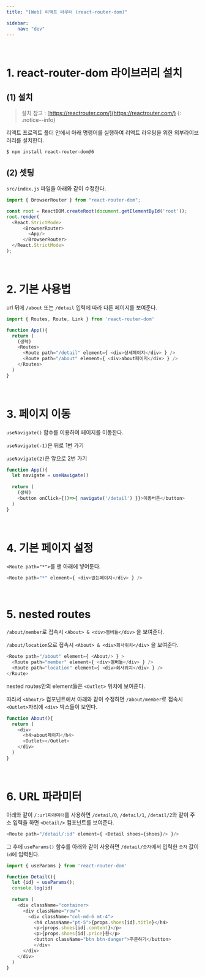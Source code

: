 ```yaml
---
title: "[Web] 리액트 라우터 (react-router-dom)"

sidebar:
    nav: "dev"
---
```


<br/>

# 1. react-router-dom 라이브러리 설치

## (1) 설치 

> 설치 참고 : [https://reactrouter.com/](https://reactrouter.com/)
{: .notice--info}

리액트 프로젝트 폴더 안에서 아래 명령어를 실행하여 리액트 라우팅을 위한 외부라이브러리를 설치한다. 

```bash
$ npm install react-router-dom@6
```

## (2) 셋팅

`src/index.js` 파일을 아래와 같이 수정한다.

```javascript
import { BrowserRouter } from "react-router-dom";

const root = ReactDOM.createRoot(document.getElementById('root'));
root.render(
  <React.StrictMode>
      <BrowserRouter>
        <App/>
      </BrowserRouter>
  </React.StrictMode>
); 
```

<br/>


# 2. 기본 사용법

url 뒤에 `/about` 또는 `/detail` 입력에 따라 다른 페이지를 보여준다.

```javascript
import { Routes, Route, Link } from 'react-router-dom'

function App(){
  return (
    (생략)
    <Routes>
      <Route path="/detail" element={ <div>상세페이지</div> } />
      <Route path="/about" element={ <div>about페이지</div> } />
    </Routes>
  )
}
```

<br/>


# 3. 페이지 이동

`useNavigate()` 함수를 이용하여 페이지를 이동한다.

`useNavigate(-1)`은 뒤로 1번 가기

`useNavigate(2)`은 앞으로 2번 가기

```javascript
function App(){
  let navigate = useNavigate()
  
  return (
    (생략)
    <button onClick={()=>{ navigate('/detail') }}>이동버튼</button>
  )
}
```

<br/>


# 4. 기본 페이지 설정

`<Route path="*">`를 맨 아래에 넣어둔다.

```javascript
<Route path="*" element={ <div>없는페이지</div> } />
```

<br/>


# 5. nested routes

`/about/member`로 접속시 `<About> & <div>멤버들</div>` 을 보여준다.

`/about/location`으로 접속시 `<About> & <div>회사위치</div>` 을 보여준다.

```javascript
<Route path="/about" element={ <About/> } >  
  <Route path="member" element={ <div>멤버들</div> } />
  <Route path="location" element={ <div>회사위치</div> } />
</Route>
```

nested routes안의 element들은 `<Outlet>` 위치에 보여준다.

따라서 `<About/>` 컴포넌트에서 아래와 같이 수정하면 `/about/member`로 접속시 `<Outlet>`자리에 `<div>` 박스들이 보인다.

```javascript
function About(){
  return (
    <div>
      <h4>about페이지</h4>
      <Outlet></Outlet>
    </div>
  )
}
```

<br/>


# 6. URL 파라미터

아래와 같이 `/:url파라미터`를 사용하면 `/detail/0`, `/detail/1`, `/detail/2`와 같이 주소 입력을 하면 `<Detail/>` 컴포넌트를 보여준다.

```javascript
<Route path="/detail/:id" element={ <Detail shoes={shoes}/> }/>
```

그 후에 `useParams()` 함수를 아래와 같이 사용하면 `/detail/숫자`에서 입력한 `숫자` 값이 `id`에 입력된다.

```javascript
import { useParams } from 'react-router-dom'

function Detail(){
  let {id} = useParams();
  console.log(id)
  
  return (
    <div className="container>
      <div className="row">
        <div className="col-md-6 mt-4">
          <h4 className="pt-5">{props.shoes[id].title}</h4>
          <p>{props.shoes[id].content}</p>
          <p>{props.shoes[id].price}원</p>
          <button className="btn btn-danger">주문하기</button>
          </div>
      </div>
    </div>
  )
}
```

<br/>